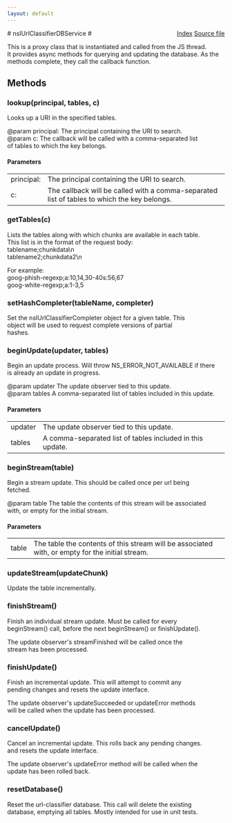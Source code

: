 ```yaml
---
layout: default
---
```

<div class='links' style='float:right'><a href="../index.html">Index</a>
<a href="http://dxr.mozilla.org/mozilla-central/source/toolkit/components/url-classifier/nsIUrlClassifierDBService.idl">Source file</a>
</div>
# nsIUrlClassifierDBService #
  
This is a proxy class that is instantiated and called from the JS thread.  
It provides async methods for querying and updating the database.  As the  
methods complete, they call the callback function.  
  

## Methods ##

### lookup(principal, tables, c) ###
  
Looks up a URI in the specified tables.  
  
@param principal: The principal containing the URI to search.  
@param c: The callback will be called with a comma-separated list  
       of tables to which the key belongs.  
  

#### Parameters ####

<table>

<tr>
<td>principal:</td>
<td>The principal containing the URI to search.  
</td>
</tr>

<tr>
<td>c:</td>
<td>The callback will be called with a comma-separated list  
       of tables to which the key belongs.  
</td>
</tr>

</table>

### getTables(c) ###
  
Lists the tables along with which chunks are available in each table.  
This list is in the format of the request body:  
  tablename;chunkdata\n  
  tablename2;chunkdata2\n  
  
For example:  
  goog-phish-regexp;a:10,14,30-40s:56,67  
  goog-white-regexp;a:1-3,5  
  

### setHashCompleter(tableName, completer) ###
  
Set the nsIUrlClassifierCompleter object for a given table.  This  
object will be used to request complete versions of partial  
hashes.  
  

### beginUpdate(updater, tables) ###
  
Begin an update process.  Will throw NS_ERROR_NOT_AVAILABLE if there  
is already an update in progress.  
  
@param updater The update observer tied to this update.  
@param tables A comma-separated list of tables included in this update.  
  

#### Parameters ####

<table>

<tr>
<td>updater</td>
<td>The update observer tied to this update.  
</td>
</tr>

<tr>
<td>tables</td>
<td>A comma-separated list of tables included in this update.  
</td>
</tr>

</table>

### beginStream(table) ###
  
Begin a stream update.  This should be called once per url being  
fetched.  
  
@param table The table the contents of this stream will be associated  
             with, or empty for the initial stream.  
  

#### Parameters ####

<table>

<tr>
<td>table</td>
<td>The table the contents of this stream will be associated  
             with, or empty for the initial stream.  
</td>
</tr>

</table>

### updateStream(updateChunk) ###
  
Update the table incrementally.  
  

### finishStream() ###
  
Finish an individual stream update.  Must be called for every  
beginStream() call, before the next beginStream() or finishUpdate().  
  
The update observer's streamFinished will be called once the  
stream has been processed.  
  

### finishUpdate() ###
  
Finish an incremental update.  This will attempt to commit any  
pending changes and resets the update interface.  
  
The update observer's updateSucceeded or updateError methods  
will be called when the update has been processed.  
  

### cancelUpdate() ###
  
Cancel an incremental update.  This rolls back any pending changes.  
and resets the update interface.  
  
The update observer's updateError method will be called when the  
update has been rolled back.  
  

### resetDatabase() ###
  
Reset the url-classifier database.  This call will delete the existing  
database, emptying all tables.  Mostly intended for use in unit tests.  
  
